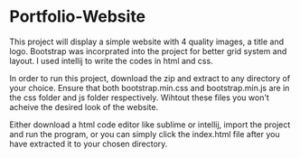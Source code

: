 # Portfolio-Website
 This project will display a simple website with 4 quality images, a title and logo.
Bootstrap was incorprated into the project for better grid system and layout.
I used intellij to write the codes in html and css. 

In order to run this project, download the zip and extract to any directory of your choice.
Ensure that both bootstrap.min.css and bootstrap.min.js are in the css folder and js folder respectively. Wihtout these files you won't acheive the desired look of the website. 

Either download a html code editor like sublime or intellij, import the project and run the program, or you can simply click the index.html file after you have extracted it to your chosen directory. 
